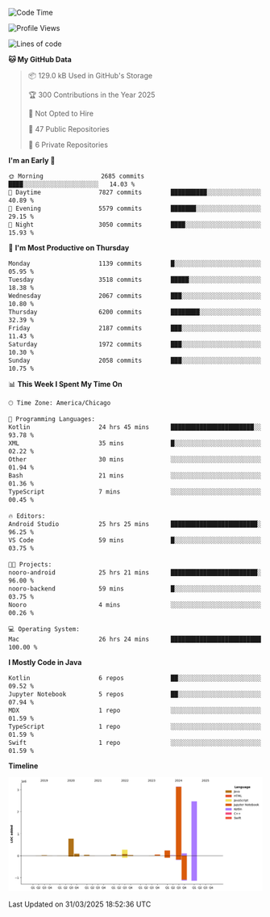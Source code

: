 <!--START_SECTION:waka-->
![Code Time](http://img.shields.io/badge/Code%20Time-1%2C168%20hrs%2026%20mins-blue)

![Profile Views](http://img.shields.io/badge/Profile%20Views-0-blue)

![Lines of code](https://img.shields.io/badge/From%20Hello%20World%20I%27ve%20Written-7.3%20million%20lines%20of%20code-blue)

**🐱 My GitHub Data** 

> 📦 129.0 kB Used in GitHub's Storage 
 > 
> 🏆 300 Contributions in the Year 2025
 > 
> 🚫 Not Opted to Hire
 > 
> 📜 47 Public Repositories 
 > 
> 🔑 6 Private Repositories 
 > 
**I'm an Early 🐤** 

```text
🌞 Morning                2685 commits        ████░░░░░░░░░░░░░░░░░░░░░   14.03 % 
🌆 Daytime                7827 commits        ██████████░░░░░░░░░░░░░░░   40.89 % 
🌃 Evening                5579 commits        ███████░░░░░░░░░░░░░░░░░░   29.15 % 
🌙 Night                  3050 commits        ████░░░░░░░░░░░░░░░░░░░░░   15.93 % 
```
📅 **I'm Most Productive on Thursday** 

```text
Monday                   1139 commits        █░░░░░░░░░░░░░░░░░░░░░░░░   05.95 % 
Tuesday                  3518 commits        █████░░░░░░░░░░░░░░░░░░░░   18.38 % 
Wednesday                2067 commits        ███░░░░░░░░░░░░░░░░░░░░░░   10.80 % 
Thursday                 6200 commits        ████████░░░░░░░░░░░░░░░░░   32.39 % 
Friday                   2187 commits        ███░░░░░░░░░░░░░░░░░░░░░░   11.43 % 
Saturday                 1972 commits        ███░░░░░░░░░░░░░░░░░░░░░░   10.30 % 
Sunday                   2058 commits        ███░░░░░░░░░░░░░░░░░░░░░░   10.75 % 
```


📊 **This Week I Spent My Time On** 

```text
🕑︎ Time Zone: America/Chicago

💬 Programming Languages: 
Kotlin                   24 hrs 45 mins      ███████████████████████░░   93.78 % 
XML                      35 mins             █░░░░░░░░░░░░░░░░░░░░░░░░   02.22 % 
Other                    30 mins             ░░░░░░░░░░░░░░░░░░░░░░░░░   01.94 % 
Bash                     21 mins             ░░░░░░░░░░░░░░░░░░░░░░░░░   01.36 % 
TypeScript               7 mins              ░░░░░░░░░░░░░░░░░░░░░░░░░   00.45 % 

🔥 Editors: 
Android Studio           25 hrs 25 mins      ████████████████████████░   96.25 % 
VS Code                  59 mins             █░░░░░░░░░░░░░░░░░░░░░░░░   03.75 % 

🐱‍💻 Projects: 
nooro-android            25 hrs 21 mins      ████████████████████████░   96.00 % 
nooro-backend            59 mins             █░░░░░░░░░░░░░░░░░░░░░░░░   03.75 % 
Nooro                    4 mins              ░░░░░░░░░░░░░░░░░░░░░░░░░   00.26 % 

💻 Operating System: 
Mac                      26 hrs 24 mins      █████████████████████████   100.00 % 
```

**I Mostly Code in Java** 

```text
Kotlin                   6 repos             ██░░░░░░░░░░░░░░░░░░░░░░░   09.52 % 
Jupyter Notebook         5 repos             ██░░░░░░░░░░░░░░░░░░░░░░░   07.94 % 
MDX                      1 repo              ░░░░░░░░░░░░░░░░░░░░░░░░░   01.59 % 
TypeScript               1 repo              ░░░░░░░░░░░░░░░░░░░░░░░░░   01.59 % 
Swift                    1 repo              ░░░░░░░░░░░░░░░░░░░░░░░░░   01.59 % 
```



**Timeline**

![Lines of Code chart](https://raw.githubusercontent.com/phanijsp/phanijsp/main/assets/bar_graph.png)


 Last Updated on 31/03/2025 18:52:36 UTC
<!--END_SECTION:waka-->
